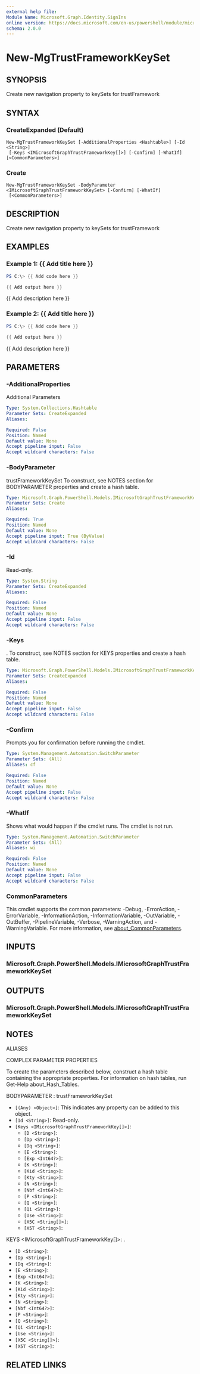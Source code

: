 ```yaml
---
external help file:
Module Name: Microsoft.Graph.Identity.SignIns
online version: https://docs.microsoft.com/en-us/powershell/module/microsoft.graph.identity.signins/new-mgtrustframeworkkeyset
schema: 2.0.0
---
```


# New-MgTrustFrameworkKeySet

## SYNOPSIS
Create new navigation property to keySets for trustFramework

## SYNTAX

### CreateExpanded (Default)
```
New-MgTrustFrameworkKeySet [-AdditionalProperties <Hashtable>] [-Id <String>]
 [-Keys <IMicrosoftGraphTrustFrameworkKey[]>] [-Confirm] [-WhatIf] [<CommonParameters>]
```

### Create
```
New-MgTrustFrameworkKeySet -BodyParameter <IMicrosoftGraphTrustFrameworkKeySet> [-Confirm] [-WhatIf]
 [<CommonParameters>]
```

## DESCRIPTION
Create new navigation property to keySets for trustFramework

## EXAMPLES

### Example 1: {{ Add title here }}
```powershell
PS C:\> {{ Add code here }}

{{ Add output here }}
```

{{ Add description here }}

### Example 2: {{ Add title here }}
```powershell
PS C:\> {{ Add code here }}

{{ Add output here }}
```

{{ Add description here }}

## PARAMETERS

### -AdditionalProperties
Additional Parameters

```yaml
Type: System.Collections.Hashtable
Parameter Sets: CreateExpanded
Aliases:

Required: False
Position: Named
Default value: None
Accept pipeline input: False
Accept wildcard characters: False
```

### -BodyParameter
trustFrameworkKeySet
To construct, see NOTES section for BODYPARAMETER properties and create a hash table.

```yaml
Type: Microsoft.Graph.PowerShell.Models.IMicrosoftGraphTrustFrameworkKeySet
Parameter Sets: Create
Aliases:

Required: True
Position: Named
Default value: None
Accept pipeline input: True (ByValue)
Accept wildcard characters: False
```

### -Id
Read-only.

```yaml
Type: System.String
Parameter Sets: CreateExpanded
Aliases:

Required: False
Position: Named
Default value: None
Accept pipeline input: False
Accept wildcard characters: False
```

### -Keys
.
To construct, see NOTES section for KEYS properties and create a hash table.

```yaml
Type: Microsoft.Graph.PowerShell.Models.IMicrosoftGraphTrustFrameworkKey[]
Parameter Sets: CreateExpanded
Aliases:

Required: False
Position: Named
Default value: None
Accept pipeline input: False
Accept wildcard characters: False
```

### -Confirm
Prompts you for confirmation before running the cmdlet.

```yaml
Type: System.Management.Automation.SwitchParameter
Parameter Sets: (All)
Aliases: cf

Required: False
Position: Named
Default value: None
Accept pipeline input: False
Accept wildcard characters: False
```

### -WhatIf
Shows what would happen if the cmdlet runs.
The cmdlet is not run.

```yaml
Type: System.Management.Automation.SwitchParameter
Parameter Sets: (All)
Aliases: wi

Required: False
Position: Named
Default value: None
Accept pipeline input: False
Accept wildcard characters: False
```

### CommonParameters
This cmdlet supports the common parameters: -Debug, -ErrorAction, -ErrorVariable, -InformationAction, -InformationVariable, -OutVariable, -OutBuffer, -PipelineVariable, -Verbose, -WarningAction, and -WarningVariable. For more information, see [about_CommonParameters](http://go.microsoft.com/fwlink/?LinkID=113216).

## INPUTS

### Microsoft.Graph.PowerShell.Models.IMicrosoftGraphTrustFrameworkKeySet

## OUTPUTS

### Microsoft.Graph.PowerShell.Models.IMicrosoftGraphTrustFrameworkKeySet

## NOTES

ALIASES

COMPLEX PARAMETER PROPERTIES

To create the parameters described below, construct a hash table containing the appropriate properties. For information on hash tables, run Get-Help about_Hash_Tables.


BODYPARAMETER <IMicrosoftGraphTrustFrameworkKeySet>: trustFrameworkKeySet
  - `[(Any) <Object>]`: This indicates any property can be added to this object.
  - `[Id <String>]`: Read-only.
  - `[Keys <IMicrosoftGraphTrustFrameworkKey[]>]`: 
    - `[D <String>]`: 
    - `[Dp <String>]`: 
    - `[Dq <String>]`: 
    - `[E <String>]`: 
    - `[Exp <Int64?>]`: 
    - `[K <String>]`: 
    - `[Kid <String>]`: 
    - `[Kty <String>]`: 
    - `[N <String>]`: 
    - `[Nbf <Int64?>]`: 
    - `[P <String>]`: 
    - `[Q <String>]`: 
    - `[Qi <String>]`: 
    - `[Use <String>]`: 
    - `[X5C <String[]>]`: 
    - `[X5T <String>]`: 

KEYS <IMicrosoftGraphTrustFrameworkKey[]>: .
  - `[D <String>]`: 
  - `[Dp <String>]`: 
  - `[Dq <String>]`: 
  - `[E <String>]`: 
  - `[Exp <Int64?>]`: 
  - `[K <String>]`: 
  - `[Kid <String>]`: 
  - `[Kty <String>]`: 
  - `[N <String>]`: 
  - `[Nbf <Int64?>]`: 
  - `[P <String>]`: 
  - `[Q <String>]`: 
  - `[Qi <String>]`: 
  - `[Use <String>]`: 
  - `[X5C <String[]>]`: 
  - `[X5T <String>]`: 

## RELATED LINKS

